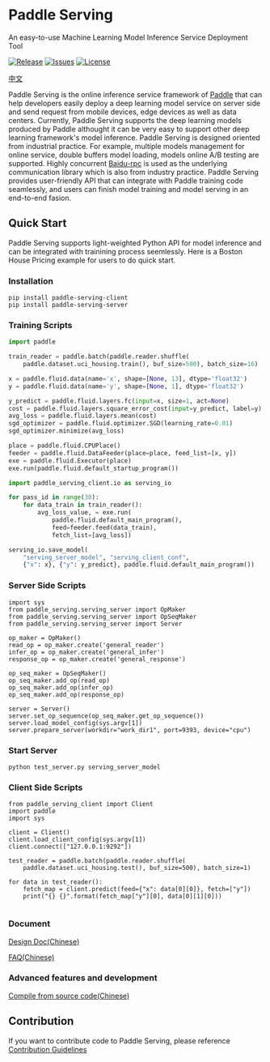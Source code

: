 # Paddle Serving
An easy-to-use Machine Learning Model Inference Service Deployment Tool

[![Release](https://img.shields.io/badge/Release-0.0.3-yellowgreen)](Release)
[![Issues](https://img.shields.io/github/issues/PaddlePaddle/Serving)](Issues)
[![License](https://img.shields.io/github/license/PaddlePaddle/Serving)](LICENSE)

[中文](./doc/README_CN.md)

Paddle Serving is the online inference service framework of [Paddle](https://github.com/PaddlePaddle/Paddle) that can help developers easily deploy a deep learning model service on server side and send request from mobile devices, edge devices as well as data centers. Currently, Paddle Serving supports the deep learning models produced by Paddle althought it can be very easy to support other deep learning framework's model inference. Paddle Serving is designed oriented from industrial practice. For example, multiple models management for online service, double buffers model loading, models online A/B testing are supported. Highly concurrent [Baidu-rpc](https://github.com/apache/incubator-brpc) is used as the underlying communication library which is also from industry practice. Paddle Serving provides user-friendly API that can integrate with Paddle training code seamlessly, and users can finish model training and model serving in an end-to-end fasion.



## Quick Start

Paddle Serving supports light-weighted Python API for model inference and can be integrated with trainining process seemlessly. Here is a Boston House Pricing example for users to do quick start.

### Installation

```shell
pip install paddle-serving-client
pip install paddle-serving-server
```


### Training Scripts

``` python
import paddle

train_reader = paddle.batch(paddle.reader.shuffle(
    paddle.dataset.uci_housing.train(), buf_size=500), batch_size=16)

x = paddle.fluid.data(name='x', shape=[None, 13], dtype='float32')
y = paddle.fluid.data(name='y', shape=[None, 1], dtype='float32')

y_predict = paddle.fluid.layers.fc(input=x, size=1, act=None)
cost = paddle.fluid.layers.square_error_cost(input=y_predict, label=y)
avg_loss = paddle.fluid.layers.mean(cost)
sgd_optimizer = paddle.fluid.optimizer.SGD(learning_rate=0.01)
sgd_optimizer.minimize(avg_loss)

place = paddle.fluid.CPUPlace()
feeder = paddle.fluid.DataFeeder(place=place, feed_list=[x, y])
exe = paddle.fluid.Executor(place)
exe.run(paddle.fluid.default_startup_program())

import paddle_serving_client.io as serving_io

for pass_id in range(30):
    for data_train in train_reader():
        avg_loss_value, = exe.run(
            paddle.fluid.default_main_program(),
            feed=feeder.feed(data_train),
            fetch_list=[avg_loss])

serving_io.save_model(
    "serving_server_model", "serving_client_conf",
    {"x": x}, {"y": y_predict}, paddle.fluid.default_main_program())
```



### Server Side Scripts

```
import sys
from paddle_serving.serving_server import OpMaker
from paddle_serving.serving_server import OpSeqMaker
from paddle_serving.serving_server import Server

op_maker = OpMaker()
read_op = op_maker.create('general_reader')
infer_op = op_maker.create('general_infer')
response_op = op_maker.create('general_response')

op_seq_maker = OpSeqMaker()
op_seq_maker.add_op(read_op)
op_seq_maker.add_op(infer_op)
op_seq_maker.add_op(response_op)

server = Server()
server.set_op_sequence(op_seq_maker.get_op_sequence())
server.load_model_config(sys.argv[1])
server.prepare_server(workdir="work_dir1", port=9393, device="cpu")
```

### Start Server

```
python test_server.py serving_server_model
```

### Client Side Scripts

```
from paddle_serving_client import Client
import paddle
import sys

client = Client()
client.load_client_config(sys.argv[1])
client.connect(["127.0.0.1:9292"])

test_reader = paddle.batch(paddle.reader.shuffle(
    paddle.dataset.uci_housing.test(), buf_size=500), batch_size=1)

for data in test_reader():
    fetch_map = client.predict(feed={"x": data[0][0]}, fetch=["y"])
    print("{} {}".format(fetch_map["y"][0], data[0][1][0]))


```



### Document

[Design Doc(Chinese)](doc/DESIGN.md)

[FAQ(Chinese)](doc/FAQ.md)

### Advanced features and development

[Compile from source code(Chinese)](doc/COMPILE.md)

## Contribution

If you want to contribute code to Paddle Serving, please reference [Contribution Guidelines](doc/CONTRIBUTE.md)

